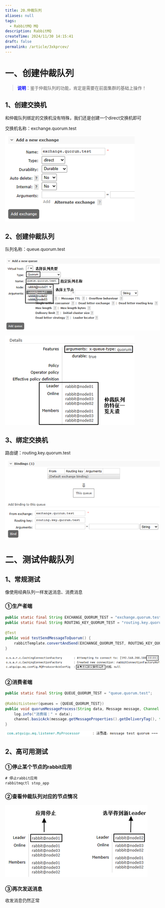 ```yaml
---
title: 20.仲裁队列
aliases: null
tags:
  - RabbitMQ MQ
description: RabbitMQ
createTime: 2024/11/30 14:15:41
draft: false
permalink: /article/3xkprcev/
---
```


# 一、创建仲裁队列

> <span style="color:blue;font-weight:bolder;">说明</span>：鉴于仲裁队列的功能，肯定是需要在前面集群的基础上操作！



## 1、创建交换机

和仲裁队列绑定的交换机没有特殊，我们还是创建一个direct交换机即可

交换机名称：exchange.quorum.test

![image-20231206164511238](./assets/image-20231206164511238.png)



## 2、创建仲裁队列

队列名称：queue.quorum.test

![image-20231206164838398](./assets/image-20231206164838398.png)



![image-20231206165113573](./assets/image-20231206165113573.png)



## 3、绑定交换机

路由键：routing.key.quorum.test

![image-20231206164951831](./assets/image-20231206164951831.png)



# 二、测试仲裁队列

## 1、常规测试

像使用经典队列一样发送消息、消费消息



### ①生产者端

```java
public static final String EXCHANGE_QUORUM_TEST = "exchange.quorum.test";
public static final String ROUTING_KEY_QUORUM_TEST = "routing.key.quorum.test";

@Test
public void testSendMessageToQuorum() {
    rabbitTemplate.convertAndSend(EXCHANGE_QUORUM_TEST, ROUTING_KEY_QUORUM_TEST, "message test quorum ~~~");
}
```



![image-20231206170401658](./assets/image-20231206170401658.png)



### ②消费者端

```java
public static final String QUEUE_QUORUM_TEST = "queue.quorum.test";

@RabbitListener(queues = {QUEUE_QUORUM_TEST})
public void quorumMessageProcess(String data, Message message, Channel channel) throws IOException {
    log.info("消费端：" + data);
    channel.basicAck(message.getMessageProperties().getDeliveryTag(), false);
}
```



![image-20231206170424609](./assets/image-20231206170424609.png)



## 2、高可用测试

### ①停止某个节点的rabbit应用

```shell
# 停止rabbit应用
rabbitmqctl stop_app
```



### ②查看仲裁队列对应的节点情况

![image-20231206170906222](./assets/image-20231206170906222.png)



### ③再次发送消息

收发消息仍然正常